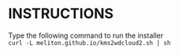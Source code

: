 # INSTRUCTIONS

Type the following command to run the installer <br>
`curl -L meliton.github.io/kms2wdcloud2.sh | sh` <br>
